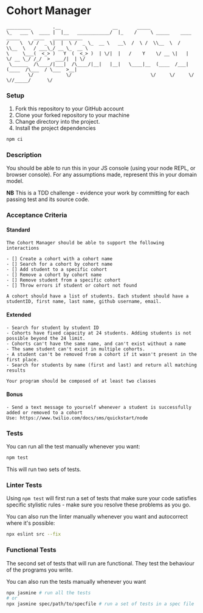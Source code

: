 # Cohort Manager

```
_________        .__                   __       _____                                             
\_   ___ \  ____ |  |__   ____________/  |_    /     \ _____    ____ _____     ____   ___________ 
/    \  \/ /  _ \|  |  \ /  _ \_  __ \   __\  /  \ /  \\__  \  /    \\__  \   / ___\_/ __ \_  __ \
\     \___(  <_> )   Y  (  <_> )  | \/|  |   /    Y    \/ __ \|   |  \/ __ \_/ /_/  >  ___/|  | \/
 \______  /\____/|___|  /\____/|__|   |__|   \____|__  (____  /___|  (____  /\___  / \___  >__|   
        \/            \/                             \/     \/     \/     \//_____/      \/       
```

### Setup

1. Fork this repository to your GitHub account
2. Clone your forked repository to your machine
3. Change directory into the project.
4. Install the project dependencies

```sh
npm ci
```

### Description

You should be able to run this in your JS console (using your node REPL, or browser console). For any assumptions made, represent this in your domain model.

**NB** This is a TDD challenge - evidence your work by committing for each passing test and its source code.

### Acceptance Criteria

#### Standard

```
The Cohort Manager should be able to support the following interactions

- [] Create a cohort with a cohort name
- [] Search for a cohort by cohort name
- [] Add student to a specific cohort
- [] Remove a cohort by cohort name
- [] Remove student from a specific cohort
- [] Throw errors if student or cohort not found

A cohort should have a list of students. Each student should have a studentID, first name, last name, github username, email.
```

#### Extended

```
- Search for student by student ID
- Cohorts have fixed capacity at 24 students. Adding students is not possible beyond the 24 limit.
- Cohorts can't have the same name, and can't exist without a name
- The same student can't exist in multiple cohorts.
- A student can't be removed from a cohort if it wasn't present in the first place.
- Search for students by name (first and last) and return all matching results

Your program should be composed of at least two classes
```

#### Bonus

```
- Send a text message to yourself whenever a student is successfully added or removed to a cohort
Use: https://www.twilio.com/docs/sms/quickstart/node
```

### Tests

You can run all the test manually whenever you want:

```sh
npm test
```

This will run two sets of tests.

### Linter Tests

Using `npm test` will first run a set of tests that make sure your code satisfies specific stylistic rules - make sure you resolve these problems as you go.

You can also run the linter manually whenever you want and autocorrect where it's possible:

```sh
npx eslint src --fix
```

### Functional Tests

The second set of tests that will run are functional. They test the behaviour of the programs you write.

You can also run the tests manually whenever you want

```sh
npx jasmine # run all the tests
# or
npx jasmine spec/path/to/specfile # run a set of tests in a spec file
```
